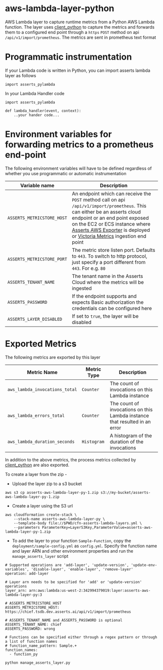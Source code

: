 # aws-lambda-layer-python

AWS Lambda layer to capture runtime metrics from a Python AWS Lambda function. The layer uses [client_python](https://github.com/prometheus/client_python) to capture the metrics and forwards them to a configured end point through a `https` `POST` method on api `/api/v1/import/prometheus`. The metrics are sent in prometheus text format

# Programmatic instrumentation

If your Lambda code is written in Python, you can import asserts lambda layer as follows

```
import asserts_pylambda
```

In your Lambda Handler code
```
import asserts_pylambda

def lambda_handler(event, context):
    ..your hander code...

```

# Environment variables for forwarding metrics to a prometheus end-point
The following environment variables will have to be defined regardless of whether you use programmatic or automatic instrumentation

|Variable name| Description|
|-------------|------------|
|`ASSERTS_METRICSTORE_HOST`|An endpoint which can receive the `POST` method call on api `/api/v1/import/prometheus`. This can either be an asserts cloud endpoint or an end point exposed on the EC2 or ECS instance where [Asserts AWS Exporter]([https://app.gitbook.com/o/-Mih12_HEHZ0gGyaqQ0X/s/-Mih17ZSkwF7P2VxUo4u/quickstart-guide/setting-up-aws-serverless-monitoring](https://docs.asserts.ai/user-guide/integrations/aws)) is deployed or [Victoria Metrics]([https://victoriametrics.com/](https://docs.victoriametrics.com/Single-server-VictoriaMetrics.html#how-to-import-data-in-prometheus-exposition-format)) ingestion end point|
|`ASSERTS_METRICSTORE_PORT`| The metric store listen port. Defaults to `443`. To switch to http protocol, just specify a port different from `443`. For e.g. `80` |
|`ASSERTS_TENANT_NAME`|The tenant name in the Asserts Cloud where the metrics will be ingested |
|`ASSERTS_PASSWORD`|If the endpoint supports and expects Basic authorization the credentials can be configured here |
|`ASSERTS_LAYER_DISABLED`| If set to `true`, the layer will be disabled|

# Exported Metrics

The following metrics are exported by this layer

|Metric Name|Metric Type|Description|
|-----------|------|-----|
|`aws_lambda_invocations_total`| `Counter` | The count of invocations on this Lambda instance |
|`aws_lambda_errors_total`| `Counter` | The count of invocations on this Lambda instance that resulted in an error |
|`aws_lambda_duration_seconds`| `Histogram` | A histogram of the duration of the invocations  |

In addition to the above metrics, the process metrics collected by [client_python](https://github.com/prometheus/client_python) are also exported.

To create a layer from the zip -

* Upload the layer zip to a s3 bucket

```
aws s3 cp asserts-aws-lambda-layer-py-1.zip s3://my-bucket/asserts-aws-lambda-layer-py-1.zip
```

* Create a layer using the S3 url

```
aws cloudformation create-stack \
    --stack-name asserts-aws-lambda-layer-py \
    --template-body file://$PWD/cfn-asserts-lambda-layers.yml \
    --parameters ParameterKey=LayerS3Key,ParameterValue=asserts-aws-lambda-layer-py-1.zip
```

* To add the layer to your function `Sample-Function`, copy the `deployment/sample-config.yml` as `config.yml`. Specify
  the function name and layer ARN and other environment properties and run the `manage_asserts_layer` script


```
# Supported operations are 'add-layer', 'update-version', 'update-env-variables', 'disable-layer', 'enable-layer', 'remove-layer'
operation: add-layer

# Layer arn needs to be specified for 'add' or 'update-version' operations
layer_arn: arn:aws:lambda:us-west-2:342994379019:layer:asserts-aws-lambda-layer-py:3

# ASSERTS_METRICSTORE_HOST
ASSERTS_METRICSTORE_HOST: https://chief.tsdb.dev.asserts.ai/api/v1/import/prometheus

# ASSERTS_TENANT_NAME and ASSERTS_PASSWORD is optional
ASSERTS_TENANT_NAME: chief
ASSERTS_PASSWORD: wrong

# Functions can be specified either through a regex pattern or through a list of function names
# function_name_pattern: Sample.+
function_names:
  - function_py
```

```
python manage_asserts_layer.py
```
